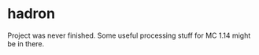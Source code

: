 # hadron
Project was never finished. Some useful processing stuff for MC 1.14 might be in there.



